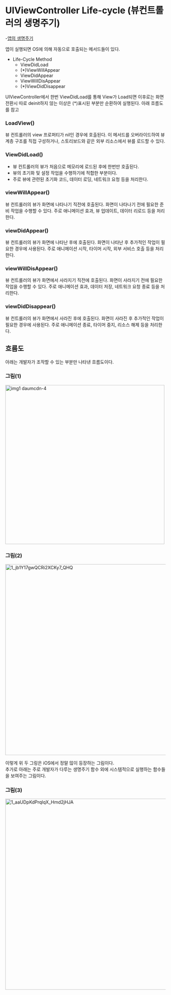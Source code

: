 # UIViewController Life-cycle (뷰컨트롤러의 생명주기)
-[앱의 생명주기](https://github.com/isGeekCode/TIL/blob/main/iOS-Framework-UIKit/About_UIKit_003AppLifeCycle.md)

앱이 실행되면 OS에 의해 자동으로 호출되는 메서드들이 있다.  



- Life-Cycle Method
    - ViewDidLoad
    - (*)ViewWillAppear
    - ViewDidAppear
    - ViewWillDisAppear
    - (*)ViewDidDisappear

UIViewController에서 한번 ViewDidLoad를 통해 View가 Load되면 이후로는 화면전환시 따로 deinit하지 않는 이상은 (*)표시된 부분만 순환하여 실행된다. 아래 흐름도를 참고    

### LoadView()
뷰 컨트롤러의 view 프로퍼티가 nil인 경우에 호출된다.
이 메서드를 오버라이드하여 뷰 계층 구조를 직접 구성하거나, 스토리보드와 같은 외부 리소스에서 뷰를 로드할 수 있다.

### ViewDidLoad()
- 뷰 컨트롤러의 뷰가 처음으로 메모리에 로드된 후에 한번만 호출된다.
- 뷰의 초기화 및 설정 작업을 수행하기에 적합한 부분이다.
- 주로 뷰에 관련된 초기화 코드, 데이터 로딩, 네트워크 요청 등을 처리한다.

### viewWillAppear() 
뷰 컨트롤러의 뷰가 화면에 나타나기 직전에 호출된다.
화면이 나타나기 전에 필요한 준비 작업을 수행할 수 있다.
주로 애니메이션 효과, 뷰 업데이트, 데이터 리로드 등을 처리한다.

### viewDidAppear() 
뷰 컨트롤러의 뷰가 화면에 나타난 후에 호출된다.
화면이 나타난 후 추가적인 작업이 필요한 경우에 사용된다.
주로 애니메이션 시작, 타이머 시작, 외부 서비스 호출 등을 처리한다.

### viewWillDisAppear() 
뷰 컨트롤러의 뷰가 화면에서 사라지기 직전에 호출된다.
화면이 사라지기 전에 필요한 작업을 수행할 수 있다.
주로 애니메이션 효과, 데이터 저장, 네트워크 요청 종료 등을 처리한다.

### viewDidDisappear() 
뷰 컨트롤러의 뷰가 화면에서 사라진 후에 호출된다.
화면이 사라진 후 추가적인 작업이 필요한 경우에 사용된다.
주로 애니메이션 종료, 타이머 중지, 리소스 해제 등을 처리한다.

## 흐름도

아래는 개발자가 조작할 수 있는 부분만 나타낸 흐름도이다.
### 그림(1)  
  <img width="500" alt="img1 daumcdn-4" src="https://github.com/isGeekCode/TIL/assets/76529148/23d9c401-415f-4bca-93e3-744f06224a29">  

### 그림(2)  
  <img width="600" alt="1_jb1Y17gwQCRi2XCKy7_QHQ" src="https://github.com/isGeekCode/TIL/assets/76529148/73d9eb10-f7f8-409c-8ace-913b9c785f29">  
  
    
이렇게 위 두 그링은 iOS에서 정말 많이 등장하는 그림이다.   
추가로 아래는 주로 개발자가 다루는 생명주기 함수 외에 시스템적으로 실행하는 함수들을 보여주는 그림이다.  

### 그림(3)  
  <img width="600" alt="1_aaUDpKdPrqlqX_Hmd2jHJA" src="https://github.com/isGeekCode/TIL/assets/76529148/140998e1-8620-4328-a067-465fbdea375f">  
